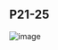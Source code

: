 ## P21-25
![image](https://user-images.githubusercontent.com/80054116/190032624-91094004-66d4-4a0a-a1de-4e1fafe452ad.png)


